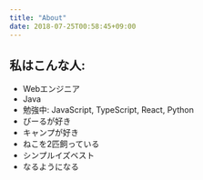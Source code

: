 ```yaml
---
title: "About"
date: 2018-07-25T00:58:45+09:00
---
```


私はこんな人:
--

* Webエンジニア
* Java
* 勉強中: JavaScript, TypeScript, React, Python
* びーるが好き
* キャンプが好き
* ねこを2匹飼っている
* シンプルイズベスト
* なるようになる


